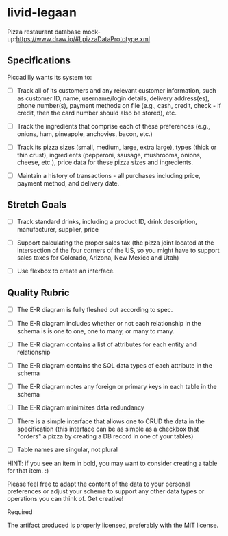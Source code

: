 # livid-legaan
Pizza restaurant
database mock-up:https://www.draw.io/#LpizzaDataPrototype.xml
## Specifications

Piccadilly wants its system to:


- [ ] Track all of its customers and any relevant customer information, such as customer ID, name, username/login details, delivery address(es), phone number(s), payment methods on file (e.g., cash, credit, check - if credit, then the card number should also be stored), etc.
- [ ] Track the ingredients that comprise each of these preferences (e.g., onions, ham, pineapple, anchovies, bacon, etc.)
- [ ] Track its pizza sizes (small, medium, large, extra large), types (thick or thin crust), ingredients (pepperoni, sausage, mushrooms, onions, cheese, etc.), price data for these pizza sizes and ingredients.
- [ ] Maintain a history of transactions - all purchases including price, payment method, and delivery date.


 ## Stretch Goals

 - [ ] Track standard drinks, including a product ID, drink description, manufacturer, supplier, price
 - [ ] Support calculating the proper sales tax (the pizza joint located at the intersection of the four corners of the US, so you might have to support sales taxes for Colorado, Arizona, New Mexico and Utah)
 - [ ] Use flexbox to create an interface.



## Quality Rubric

 - [ ] The E-R diagram is fully fleshed out according to spec.
 - [ ] The E-R diagram includes whether or not each relationship in the schema is is one to one, one to many, or many to many.
 - [ ] The E-R diagram contains a list of attributes for each entity and relationship
 - [ ] The E-R diagram contains the SQL data types of each attribute in the schema
 - [ ] The E-R diagram notes any foreign or primary keys in each table in the schema
 - [ ] The E-R diagram minimizes data redundancy
 - [ ] There is a simple interface that allows one to CRUD the data in the specification (this interface can be as simple as a checkbox that "orders" a pizza by creating a DB record in one of your tables)
 - [ ] Table names are singular, not plural




HINT: if you see an item in bold, you may want to consider creating a table for that item. :)

Please feel free to adapt the content of the data to your personal preferences or adjust your schema to support any other data types or operations you can think of. Get creative!

Required

 The artifact produced is properly licensed, preferably with the MIT license.
